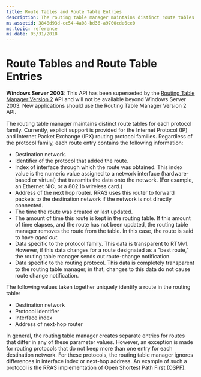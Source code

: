 ```yaml
---
title: Route Tables and Route Table Entries
description: The routing table manager maintains distinct route tables for each protocol family.
ms.assetid: 3848d93d-cc54-4a08-bd36-a9700cde6ce0
ms.topic: reference
ms.date: 05/31/2018
---
```


# Route Tables and Route Table Entries

**Windows Server 2003:** This API has been superseded by the [Routing Table Manager Version 2](about-routing-table-manager-version-2.md) API and will not be available beyond Windows Server 2003. New applications should use the Routing Table Manager Version 2 API.

The routing table manager maintains distinct route tables for each protocol family. Currently, explicit support is provided for the Internet Protocol (IP) and Internet Packet Exchange (IPX) routing protocol families. Regardless of the protocol family, each route entry contains the following information:

-   Destination network.
-   Identifier of the protocol that added the route.
-   Index of interface through which the route was obtained. This index value is the numeric value assigned to a network interface (hardware-based or virtual) that transmits the data onto the network. (For example, an Ethernet NIC, or a 802.1b wireless card.)
-   Address of the next hop router. RRAS uses this router to forward packets to the destination network if the network is not directly connected.
-   The time the route was created or last updated.
-   The amount of time this route is kept in the routing table. If this amount of time elapses, and the route has not been updated, the routing table manager removes the route from the table. In this case, the route is said to have *aged out*.
-   Data specific to the protocol family. This data is transparent to RTMv1. However, if this data changes for a route designated as a "best route," the routing table manager sends out route-change notification.
-   Data specific to the routing protocol. This data is completely transparent to the routing table manager, in that, changes to this data do not cause route change notification.

The following values taken together uniquely identify a route in the routing table:

-   Destination network
-   Protocol identifier
-   Interface index
-   Address of next-hop router

In general, the routing table manager creates separate entries for routes that differ in any of these parameter values. However, an exception is made for routing protocols that do not keep more than one entry for each destination network. For these protocols, the routing table manager ignores differences in interface index or next-hop address. An example of such a protocol is the RRAS implementation of Open Shortest Path First (OSPF).

 

 





